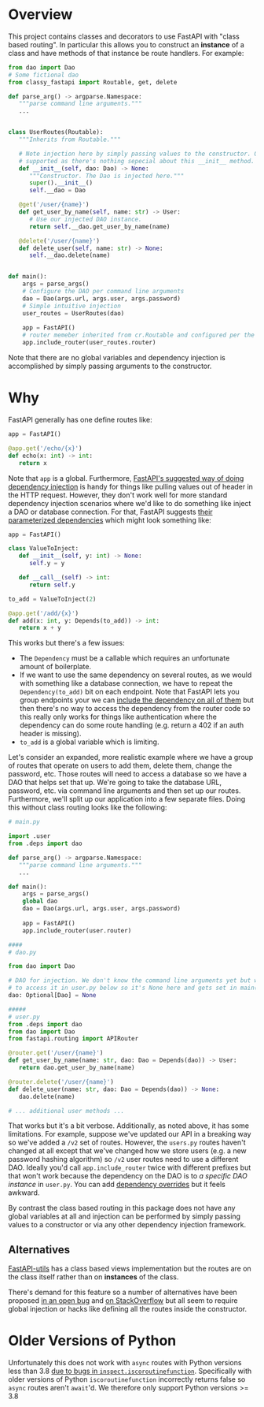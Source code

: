 # Overview

This project contains classes and decorators to use FastAPI with "class based routing". In particular this allows you to
construct an **instance** of a class and have methods of that instance be route handlers. For example:

```py
from dao import Dao
# Some fictional dao
from classy_fastapi import Routable, get, delete

def parse_arg() -> argparse.Namespace:
   """parse command line arguments."""
   ...


class UserRoutes(Routable):
   """Inherits from Routable."""

   # Note injection here by simply passing values to the constructor. Other injection frameworks also 
   # supported as there's nothing sepecial about this __init__ method.
   def __init__(self, dao: Dao) -> None:
      """Constructor. The Dao is injected here."""
      super().__init__()
      self.__dao = Dao

   @get('/user/{name}')
   def get_user_by_name(self, name: str) -> User:
      # Use our injected DAO instance.
      return self.__dao.get_user_by_name(name)

   @delete('/user/{name}')
   def delete_user(self, name: str) -> None:
      self.__dao.delete(name)


def main():
    args = parse_args()
    # Configure the DAO per command line arguments
    dao = Dao(args.url, args.user, args.password)
    # Simple intuitive injection
    user_routes = UserRoutes(dao)
    
    app = FastAPI()
    # router memeber inherited from cr.Routable and configured per the annotations.
    app.include_router(user_routes.router)
```

Note that there are no global variables and dependency injection is accomplished by simply passing arguments to the
constructor.

# Why

FastAPI generally has one define routes like:

```py
app = FastAPI()

@app.get('/echo/{x}')
def echo(x: int) -> int:
   return x
```

Note that `app` is a global. Furthermore, [FastAPI's suggested way of doing dependency
injection](https://fastapi.tiangolo.com/tutorial/dependencies/classes-as-dependencies/) is handy for things like pulling
values out of header in the HTTP request. However, they don't work well for more standard dependency injection scenarios
where we'd like to do something like inject a DAO or database connection. For that, FastAPI suggests [their
parameterized dependencies](https://fastapi.tiangolo.com/advanced/advanced-dependencies/) which might look something
like:

```py
app = FastAPI()

class ValueToInject:
   def __init__(self, y: int) -> None:
      self.y = y

   def __call__(self) -> int:
      return self.y

to_add = ValueToInject(2)

@app.get('/add/{x}')
def add(x: int, y: Depends(to_add)) -> int:
   return x + y
```

This works but there's a few issues:

* The `Dependency` must be a callable which requires an unfortunate amount of boilerplate.
* If we want to use the same dependency on several routes, as we would with something like a database connection, we
  have to repeat the `Dependency(to_add)` bit on each endpoint. Note that FastAPI lets you group endpoints your we can
  [include the dependency on all of them]( https://fastapi.tiangolo.com/tutorial/bigger-applications) but then there's
  no way to access the dependency from the router code so this really only works for things like authentication where
  the dependency can do some route handling (e.g. return a 402 if an auth header is missing).
* `to_add` is a global variable which is limiting.

Let's consider an expanded, more realistic example where we have a group of routes that operate on users to add them,
delete them, change the password, etc. Those routes will need to access a database so we have a DAO that helps set that
up. We're going to take the database URL, password, etc. via command line arguments and then set up our routes.
Furthermore, we'll split up our application into a few separate files. Doing this without class routing looks like the
following:

```py
# main.py

import .user
from .deps import dao

def parse_arg() -> argparse.Namespace:
   """parse command line arguments."""
   ...

def main():
    args = parse_args()
    global dao
    dao = Dao(args.url, args.user, args.password)
    
    app = FastAPI()
    app.include_router(user.router)

####
# dao.py

from dao import Dao

# DAO for injection. We don't know the command line arguments yet but we need to make this global as we need to be able
# to access it in user.py below so it's None here and gets set in main()
dao: Optional[Dao] = None

#####
# user.py
from .deps import dao
from dao import Dao
from fastapi.routing import APIRouter

@router.get('/user/{name}')
def get_user_by_name(name: str, dao: Dao = Depends(dao)) -> User:
   return dao.get_user_by_name(name)

@router.delete('/user/{name}')
def delete_user(name: str, dao: Dao = Depends(dao)) -> None:
   dao.delete(name)

# ... additional user methods ...
```

That works but it's a bit verbose. Additionally, as noted above, it has some limitations. For example, suppose we've
updated our API in a breaking way so we've added a `/v2` set of routes. However, the `users.py` routes haven't changed
at all except that we've changed how we store users (e.g. a new password hashing algorithm) so `/v2` user routes need to
use a different DAO. Ideally you'd call `app.include_router` twice with different prefixes but that won't work because
the dependency on the DAO is to _a specific DAO instance_ in `user.py`. You can add [dependency
overrides](https://fastapi.tiangolo.com/advanced/testing-dependencies/) but it feels awkward.

By contrast the class based routing in this package does not have any global variables at all and injection can be
performed by simply passing values to a constructor or via any other dependency injection framework.

## Alternatives

[FastAPI-utils](https://fastapi-utils.davidmontague.xyz/user-guide/class-based-views/) has a class based views
implementation but the routes are on the class itself rather than on **instances** of the class.

There's demand for this feature so a number of alternatives have been proposed [in an open
bug](https://github.com/tiangolo/fastapi/issues/270) and [on
StackOverflow](https://stackoverflow.com/q/63853813/1431244) but all seem to require global injection or hacks like
defining all the routes inside the constructor.

# Older Versions of Python

Unfortunately this does not work with `async` routes with Python versions less than 3.8 [due to bugs in
`inspect.iscoroutinefunction`](https://stackoverflow.com/a/52422903/1431244). Specifically with older versions of Python
`iscoroutinefunction` incorrectly returns false so `async` routes aren't `await`'d. We therefore only support Python
versions >= 3.8
